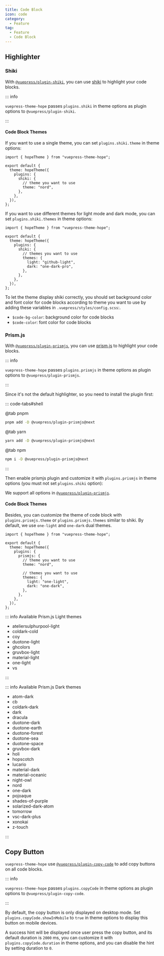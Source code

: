 ```yaml
---
title: Code Block
icon: code
category:
  - Feature
tag:
  - Feature
  - Code Block
---
```


## Highlighter

### Shiki

With [`@vuepress/plugin-shiki`][shiki], you can use [shiki](https://shiki.style) to highlight your code blocks.

::: info

`vuepress-theme-hope` passes `plugins.shiki` in theme options as plugin options to `@vuepress/plugin-shiki`.

:::

#### Code Block Themes

If you want to use a single theme, you can set `plugins.shiki.theme` in theme options:

```js{8} title=".vuepress/config.js"
import { hopeTheme } from "vuepress-theme-hope";

export default {
  theme: hopeTheme({
    plugins: {
      shiki: {
        // theme you want to use
        theme: "nord",
      },
    },
  }),
};
```

If you want to use different themes for light mode and dark mode, you can set `plugins.shiki.themes` in theme options:

```js{8-11} title=".vuepress/config.js"
import { hopeTheme } from "vuepress-theme-hope";

export default {
  theme: hopeTheme({
    plugins: {
      shiki: {
        // themes you want to use
        themes: {
          light: "github-light",
          dark: "one-dark-pro",
        },
      },
    },
  }),
};
```

To let the theme display shiki correctly, you should set background color and font color for code blocks according to theme you want to use by adding these variables in `.vuepress/styles/config.scss`:.

- `$code-bg-color`: background color for code blocks
- `$code-color`: font color for code blocks

### Prism.js

With [`@vuepress/plugin-prismjs`][prismjs], you can use [prism.js](https://prismjs.com) to highlight your code blocks.

::: info

`vuepress-theme-hope` passes `plugins.prismjs` in theme options as plugin options to `@vuepress/plugin-prismjs`.

:::

Since it's not the default highlighter, so you need to install the plugin first:

::: code-tabs#shell

@tab pnpm

```bash
pnpm add -D @vuepress/plugin-prismjs@next
```

@tab yarn

```bash
yarn add -D @vuepress/plugin-prismjs@next
```

@tab npm

```bash
npm i -D @vuepress/plugin-prismjs@next
```

:::

Then enable prismjs plugin and customize it with `plugins.prismjs` in theme options (you must not set `plugins.shiki` option):

We support all options in [`@vuepress/plugin-prismjs`][prismjs].

#### Code Block Themes

Besides, you can customize the theme of code block with `plugins.prismjs.theme` or `plugins.prismjs.themes` similar to shiki. By default, we use `one-light` and `one-dark` dual themes.

```js{8,11-14} title=".vuepress/config.js"
import { hopeTheme } from "vuepress-theme-hope";

export default {
  theme: hopeTheme({
    plugins: {
      prismjs: {
        // theme you want to use
        theme: "nord",

        // themes you want to use
        themes: {
          light: "one-light",
          dark: "one-dark",
        },
      },
    },
  }),
};
```

::: info Available Prism.js Light themes

- ateliersulphurpool-light
- coldark-cold
- coy
- duotone-light
- ghcolors
- gruvbox-light
- material-light
- one-light
- vs

:::

::: info Available Prism.js Dark themes

- atom-dark
- cb
- coldark-dark
- dark
- dracula
- duotone-dark
- duotone-earth
- duotone-forest
- duotone-sea
- duotone-space
- gruvbox-dark
- holi
- hopscotch
- lucario
- material-dark
- material-oceanic
- night-owl
- nord
- one-dark
- pojoaque
- shades-of-purple
- solarized-dark-atom
- tomorrow
- vsc-dark-plus
- xonokai
- z-touch

:::

## Copy Button

`vuepress-theme-hope` use [`@vuepress/plugin-copy-code`][copy-code] to add copy buttons on all code blocks.

::: info

`vuepress-theme-hope` passes `plugins.copyCode` in theme options as plugin options to `@vuepress/plugin-copy-code`.

:::

By default, the copy button is only displayed on desktop mode. Set `plugins.copyCode.showInMobile` to `true` in theme options to display this button on mobile devices.

A success hint will be displayed once user press the copy button, and its default duration is `2000` ms, you can customize it with `plugins.copyCode.duration` in theme options, and you can disable the hint by setting duration to `0`.

[copy-code]: https://ecosystem.vuejs.press/plugins/copy-code.html
[prismjs]: https://ecosystem.vuejs.press/plugins/prismjs.html
[shiki]: https://ecosystem.vuejs.press/plugins/shiki.html
